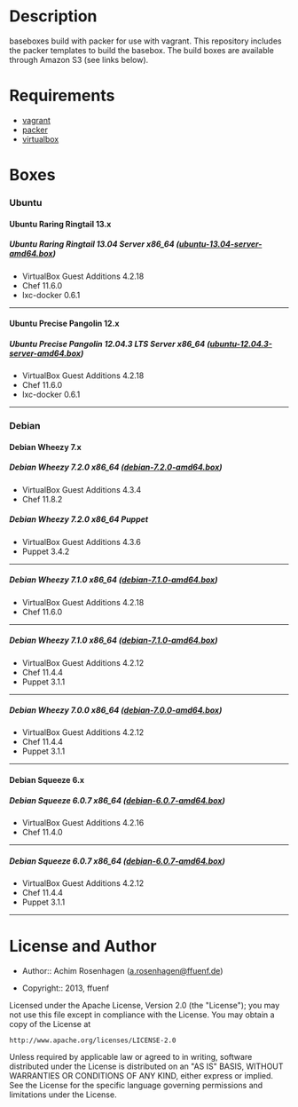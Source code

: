 Description
===========

baseboxes build with packer for use with vagrant.
This repository includes the packer templates to build the basebox.
The build boxes are available through Amazon S3 (see links below).

Requirements
============

* [vagrant](http://vagrantup.com)
* [packer](http://packer.io)
* [virtualbox](https://www.virtualbox.org/)

Boxes
=====

### Ubuntu
#### Ubuntu Raring Ringtail 13.x
##### Ubuntu Raring Ringtail 13.04 Server x86_64 ([ubuntu-13.04-server-amd64.box](https://s3-eu-west-1.amazonaws.com/ffuenf-vagrant-boxes/ubuntu/ubuntu-13.04-server-amd64.box))
* VirtualBox Guest Additions 4.2.18
* Chef 11.6.0
* lxc-docker 0.6.1

---

#### Ubuntu Precise Pangolin 12.x
##### Ubuntu Precise Pangolin 12.04.3 LTS Server x86_64 ([ubuntu-12.04.3-server-amd64.box](https://s3-eu-west-1.amazonaws.com/ffuenf-vagrant-boxes/ubuntu/ubuntu-12.04.3-server-amd64.box))
* VirtualBox Guest Additions 4.2.18
* Chef 11.6.0
* lxc-docker 0.6.1

---

### Debian
#### Debian Wheezy 7.x
##### Debian Wheezy 7.2.0 x86_64 ([debian-7.2.0-amd64.box](https://s3-eu-west-1.amazonaws.com/ffuenf-vagrant-boxes/debian/debian-7.2.0-amd64.box))
* VirtualBox Guest Additions 4.3.4
* Chef 11.8.2

##### Debian Wheezy 7.2.0 x86_64 Puppet
* VirtualBox Guest Additions 4.3.6
* Puppet 3.4.2

---

##### Debian Wheezy 7.1.0 x86_64 ([debian-7.1.0-amd64.box](https://s3-eu-west-1.amazonaws.com/ffuenf-vagrant-boxes/debian/debian-7.1.0-amd64.box))
* VirtualBox Guest Additions 4.2.18
* Chef 11.6.0

---

##### Debian Wheezy 7.1.0 x86_64 ([debian-7.1.0-amd64.box](https://s3-eu-west-1.amazonaws.com/ffuenf-vagrant-boxes/debian/chef-11.4.4/debian-7.1.0-amd64.box))
* VirtualBox Guest Additions 4.2.12
* Chef 11.4.4
* Puppet 3.1.1

---

##### Debian Wheezy 7.0.0 x86_64 ([debian-7.0.0-amd64.box](https://s3-eu-west-1.amazonaws.com/ffuenf-vagrant-boxes/debian/chef-11.4.4/debian-7.0.0-amd64.box))
* VirtualBox Guest Additions 4.2.12
* Chef 11.4.4
* Puppet 3.1.1

---

#### Debian Squeeze 6.x
##### Debian Squeeze 6.0.7 x86_64 ([debian-6.0.7-amd64.box](https://s3-eu-west-1.amazonaws.com/ffuenf-vagrant-boxes/debian/chef-11.4.0/debian-6.0.7-amd64.box))
* VirtualBox Guest Additions 4.2.16
* Chef 11.4.0

---

##### Debian Squeeze 6.0.7 x86_64 ([debian-6.0.7-amd64.box](https://s3-eu-west-1.amazonaws.com/ffuenf-vagrant-boxes/debian/chef-11.4.4/debian-6.0.7-amd64.box))
* VirtualBox Guest Additions 4.2.12
* Chef 11.4.4
* Puppet 3.1.1

---

License and Author
==================

- Author:: Achim Rosenhagen (<a.rosenhagen@ffuenf.de>)

- Copyright:: 2013, ffuenf

Licensed under the Apache License, Version 2.0 (the "License");
you may not use this file except in compliance with the License.
You may obtain a copy of the License at

    http://www.apache.org/licenses/LICENSE-2.0

Unless required by applicable law or agreed to in writing, software
distributed under the License is distributed on an "AS IS" BASIS,
WITHOUT WARRANTIES OR CONDITIONS OF ANY KIND, either express or implied.
See the License for the specific language governing permissions and
limitations under the License.
